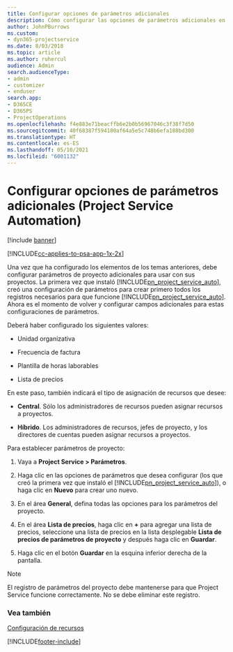 ```yaml
---
title: Configurar opciones de parámetros adicionales
description: Cómo configurar las opciones de parámetros adicionales en Project Service
author: JohnPBurrows
ms.custom:
- dyn365-projectservice
ms.date: 8/03/2018
ms.topic: article
ms.author: ruhercul
audience: Admin
search.audienceType:
- admin
- customizer
- enduser
search.app:
- D365CE
- D365PS
- ProjectOperations
ms.openlocfilehash: f4e883e71beacffb6e2b0b56967046c3f38f7d50
ms.sourcegitcommit: 40f68387f594180af64a5e5c748b6efa188bd300
ms.translationtype: HT
ms.contentlocale: es-ES
ms.lasthandoff: 05/10/2021
ms.locfileid: "6001132"
---
```

# <a name="configure-additional-parameter-settings-project-service"></a>Configurar opciones de parámetros adicionales (Project Service Automation)

[!include [banner](../includes/psa-now-project-operations.md)]

[!INCLUDE[cc-applies-to-psa-app-1x-2x](../includes/cc-applies-to-psa-app-1x-2x.md)]

Una vez que ha configurado los elementos de los temas anteriores, debe configurar parámetros de proyecto adicionales para usar con sus proyectos. La primera vez que instaló [!INCLUDE[pn_project_service_auto](../includes/pn-project-service-auto.md)], creó una configuración de parámetros para crear primero todos los registros necesarios para que funcione [!INCLUDE[pn_project_service_auto](../includes/pn-project-service-auto.md)]. Ahora es el momento de volver y configurar campos adicionales para estas configuraciones de parámetros.  
  
 Deberá haber configurado los siguientes valores:  
  
-   Unidad organizativa  
  
-   Frecuencia de factura  
  
-   Plantilla de horas laborables  
  
-   Lista de precios  
 
En este paso, también indicará el tipo de asignación de recursos que desee:  
  
- **Central**. Sólo los administradores de recursos pueden asignar recursos a proyectos.  
  
- **Híbrido**. Los administradores de recursos, jefes de proyecto, y los directores de cuentas pueden asignar recursos a proyectos.  
  
 
Para establecer parámetros de proyecto:  
  
1. Vaya a **Project Service > Parámetros**.  
  
2. Haga clic en las opciones de parámetros que desea configurar (los que creó la primera vez que instaló el [!INCLUDE[pn_project_service_auto](../includes/pn-project-service-auto.md)]), o haga clic en **Nuevo** para crear uno nuevo.  
  
3. En el área **General**, defina todas las opciones para los parámetros del proyecto.  
  
4. En el área **Lista de precios**, haga clic en **+** para agregar una lista de precios, seleccione una lista de precios en la lista desplegable **Lista de precios de parámetros de proyecto** y después haga clic en **Guardar**.  
  
5. Haga clic en el botón **Guardar** en la esquina inferior derecha de la pantalla.  

> [!NOTE]
> El registro de parámetros del proyecto debe mantenerse para que Project Service funcione correctamente. No se debe eliminar este registro.

### <a name="see-also"></a>Vea también  
 [Configuración de recursos](../psa/set-up-resources.md)


[!INCLUDE[footer-include](../includes/footer-banner.md)]